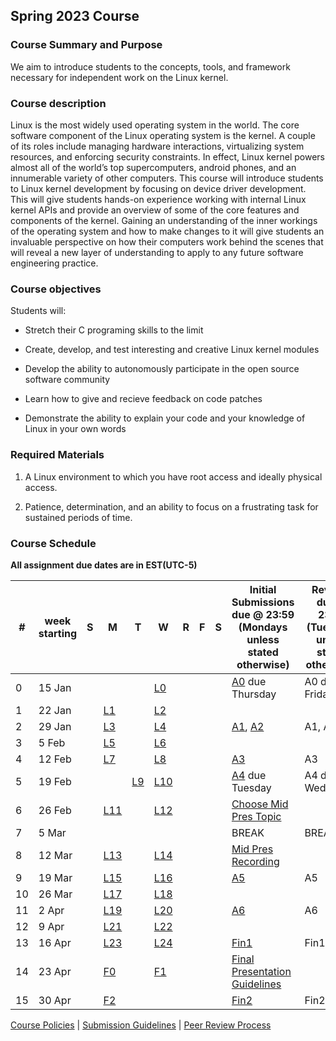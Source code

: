 ## Spring 2023 Course

### Course Summary and Purpose

We aim to introduce students to the concepts, tools, and framework necessary for independent work on the Linux kernel.

### Course description

Linux is the most widely used operating system in the world. The core software component of the Linux operating system is the kernel. A couple of its roles include managing hardware interactions, virtualizing system resources, and enforcing security constraints. In effect, Linux kernel powers almost all of the world’s top supercomputers, android phones, and an innumerable variety of other computers. This course will introduce students to Linux kernel development by focusing on device driver development. This will give students hands-on experience working with internal Linux kernel APIs and provide an overview of some of the core features and components of the kernel. Gaining an understanding of the inner workings of the operating system and how to make changes to it will give students an invaluable perspective on how their computers work behind the scenes that will reveal a new layer of understanding to apply to any future software engineering practice.

### Course objectives

Students will:

* Stretch their C programing skills to the limit

* Create, develop, and test interesting and creative Linux kernel modules

* Develop the ability to autonomously participate in the open source software community

* Learn how to give and recieve feedback on code patches

* Demonstrate the ability to explain your code and your knowledge of Linux in your own words

### Required Materials

1. A Linux environment to which you have root access and ideally physical access.

2. Patience, determination, and an ability to focus on a frustrating task for sustained periods of time.

### Course Schedule

**All assignment due dates are in EST(UTC-5)**

|#| week starting|S|M|T|W|R|F|S|Initial Submissions due @ 23:59 (Mondays unless stated otherwise)|Reviews due @ 23:59 (Tuesdays unless stated otherwise)|Final Submissions due @ 23:59 (Wednesdays unless stated otherwise)|
|--|--|--|--|--|--|--|--|--|--|--|--|
|0| 15 Jan||||[L0](lectures/L0.md)||||[A0](assignments/A0.md) due Thursday|A0 due Friday|A0 due Saturday|
|1| 22 Jan||[L1](lectures/L1.md)||[L2](lectures/L2.md)|||||||
|2| 29 Jan||[L3](lectures/L3.md)||[L4](lectures/L4.md)||||[A1](assignments/A1.md), [A2](assignments/A2.md)|A1, A2|A1, A2|
|3| 5 Feb||[L5](lectures/L5.md)||[L6](lectures/L6.md)|||||||
|4| 12 Feb||[L7](lectures/L7.md)||[L8](lectures/L8.md)||||[A3](assignments/A3.md)|A3|A3|
|5| 19 Feb|||[L9](lectures/L9.md)|[L10](lectures/L10.md)||||[A4](assignments/A4.md) due Tuesday|A4 due Wednesday|A4 due Thursday|
|6| 26 Feb||[L11](lectures/L11.md)||[L12](lectures/L12.md)||||[Choose Mid Pres Topic](assignments/mid_pres_guide.md)|||
|7| 5 Mar||||||||BREAK|BREAK|BREAK|
|8| 12 Mar||[L13](lectures/L13.md)||[L14](lectures/L14.md)||||[Mid Pres Recording](assignments/mid_pres_guide.md)|||
|9| 19 Mar||[L15](lectures/L15.md)||[L16](lectures/L16.md)||||[A5](assignments/A5.md)|A5|A5|
|10| 26 Mar||[L17](lectures/L17.md)||[L18](lectures/L18.md)|||||||
|11| 2 Apr||[L19](lectures/L19.md)||[L20](lectures/L20.md)||||[A6](assignments/A6.md)|A6|A6|
|12| 9 Apr||[L21](lectures/L21.md)||[L22](lectures/L22.md)|||||||
|13| 16 Apr||[L23](lectures/L23.md)||[L24](lectures/L24.md)||||[Fin1](assignments/fin1.md)|Fin1|Fin1|
|14| 23 Apr||[F0](lectures/F0.md)||[F1](lectures/F1.md)||||[Final Presentation Guidelines](assignments/final_pres_guide.md)|||
|15| 30 Apr||[F2](lectures/F2.md)||||||[Fin2](assignments/fin2.md)|Fin2|Fin2|

[Course Policies](policies/course_policies.md) | [Submission Guidelines](policies/submission_guidelines.md) | [Peer Review Process](policies/peer_review.md)
